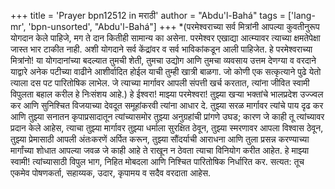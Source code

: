 +++
title = 'Prayer bpn12512 in मराठी'
author = "Abdu'l-Bahá"
tags = ['lang-mr', 'bpn-unsorted', "Abdu'l-Bahá"]
+++
*(परमेश्वराच्या सर्व मित्रांनी आपल्या कुवतीनुरूप योगदान केले पाहिजे, मग ते दान कितीही सामान्य का असेना. परमेश्वर एखाद्या आत्म्यावर त्याच्या क्षमतेपेक्षा जास्त भार टाकीत नाही. अशी योगदाने सर्व केंद्रांवर व सर्व भाविकांकडून आली पाहिजेत. हे परमेश्वराच्या मित्रांनो! या योगदानांच्या बदल्यात तुमची शेती, तुमचा उद्योग आणि तुमचा व्यवसाय उत्तम देणग्या व वरदाने याद्वारे अनेक पटीच्या वाढीने आशीर्वादित होईल याची तुम्ही खात्री बाळगा. जो कोणी एक सत्कृत्याने पुढे येतो त्याला दस पट पारितोषिक लाभेल. जे त्याच्या मार्गावर आपली संपत्ती खर्च करतात, त्यांना जीवित स्वामी विपुलता बहाल करील हे निःसंशय आहे.)
	हे ईश्वरा! माझ्या परमेश्वरा! तुझ्या खऱ्या भक्तांचे भालप्रदेश उज्ज्वल कर आणि सुनिश्चित विजयाच्या देवदूत समूहांकरवी त्यांना आधार दे. तुझ्या सरळ मार्गावर त्यांचे पाय दृढ कर आणि तुझ्या सनातन कृपाप्रसादातून त्यांच्यासमोर तुझ्या अनुग्रहांची प्रांगणे उघड; कारण जे काही तू त्यांच्यावर प्रदान केले आहेस, त्याचा तुझ्या मार्गावर तुझ्या धर्माला सुरक्षित ठेवून, तुझ्या स्मरणावर आपला विश्वास ठेवून, तुझ्या प्रेमासाठी आपली अंतःकरणें अर्पित करून, तुझ्या सौंदर्याची आराधना आणि तुला प्रसन्न करण्याच्या मार्गांच्या शोधात आपल्या जवळ जे काही आहे ते राखून न ठेवता त्याचा विनियोग करीत आहेत. 
	हे माझ्या स्वामी! त्यांच्यासाठी विपुल भाग, निहित मोबदला आणि निश्चित पारितोषिक निर्धारित कर. 
	सत्यत: तूच एकमेव पोषणकर्ता, सहाय्यक, उदार, कृपामय व सदैव वरदाता आहेस.
